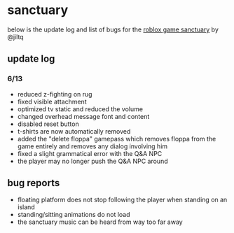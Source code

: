 # sanctuary

below is the update log and list of bugs for the [roblox game sanctuary](https://www.roblox.com/games/9519233512/) by @jiltq

## update log

### 6/13
- reduced z-fighting on rug
- fixed visible attachment
- optimized tv static and reduced the volume
- changed overhead message font and content
- disabled reset button
- t-shirts are now automatically removed
- added the "delete floppa" gamepass which removes floppa from the game entirely and removes any dialog involving him
- fixed a slight grammatical error with the Q&A NPC
- the player may no longer push the Q&A NPC around

## bug reports

- floating platform does not stop following the player when standing on an island
- standing/sitting animations do not load
- the sanctuary music can be heard from way too far away
